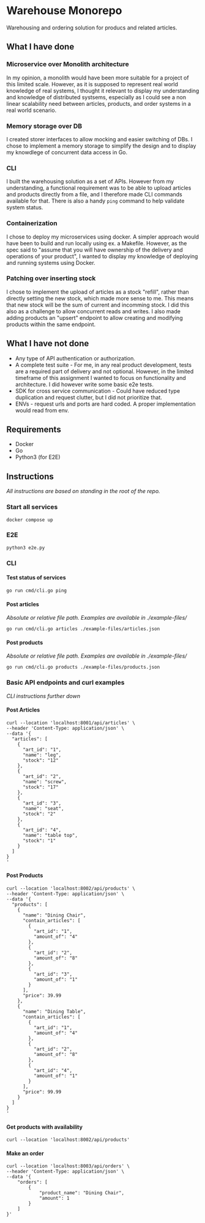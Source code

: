 # Warehouse Monorepo

Warehousing and ordering solution for producs and related articles.

## What I have done

### Microservice over Monolith architecture

In my opinion, a monolith would have been more suitable for a project of this limited scale. However, as it is supposed to represent real world knowledge of real systems, I thought it relevant to display my understanding and knowledge of distributed systsems, especially as I could see a non linear scalability need between articles, products, and order systems in a real world scenario.

### Memory storage over DB

I created storer interfaces to allow mocking and easier switching of DBs. I chose to implement a memory storage to simplify the design and to display my knowdlege of concurrent data access in Go.

### CLI

I built the warehousing solution as a set of APIs. However from my understanding, a functional requirement was to be able to upload articles and products directly from a file, and I therefore made CLI commands available for that. There is also a handy `ping` command to help validate system status.

### Containerization

I chose to deploy my microservices using docker. A simpler approach would have been to build and run locally using ex. a Makefile. However, as the spec said to "assume that you will have ownership of the delivery and operations of your product", I wanted to display my knowledge of deploying and running systems using Docker.

### Patching over inserting stock

I chose to implement the upload of articles as a stock "refill", rather than directly setting the new stock, which made more sense to me. This means that new stock will be the sum of current and incomming stock. I did this also as a challenge to allow concurrent reads and writes. I also made adding products an "upsert" endpoint to allow creating and modifying products within the same endpoint.

## What I have not done

-   Any type of API authentication or authorization.
-   A complete test suite - For me, in any real product development, tests are a required part of delivery and not optional. However, in the limited timeframe of this assignment I wanted to focus on functionality and architecture. I did however write some basic e2e tests.
-   SDK for cross service communication - Could have reduced type duplication and request clutter, but I did not prioritize that.
-   ENVs - request urls and ports are hard coded. A proper implementation would read from env.

## Requirements

-   Docker
-   Go
-   Python3 (for E2E)

## Instructions

_All instructions are based on standing in the root of the repo._

### Start all services

```
docker compose up
```

### E2E

```
python3 e2e.py
```

### CLI

#### Test status of services

```
go run cmd/cli.go ping
```

#### Post articles

_Absolute or relative file path. Examples are available in ./example-files/_

```
go run cmd/cli.go articles ./example-files/articles.json
```

#### Post products

_Absolute or relative file path. Examples are available in ./example-files/_

```
go run cmd/cli.go products ./example-files/products.json
```

### Basic API endpoints and curl examples

_CLI instructions further down_

#### Post Articles

```
curl --location 'localhost:8001/api/articles' \
--header 'Content-Type: application/json' \
--data '{
  "articles": [
    {
      "art_id": "1",
      "name": "leg",
      "stock": "12"
    },
    {
      "art_id": "2",
      "name": "screw",
      "stock": "17"
    },
    {
      "art_id": "3",
      "name": "seat",
      "stock": "2"
    },
    {
      "art_id": "4",
      "name": "table top",
      "stock": "1"
    }
  ]
}
'
```

#### Post Products

```
curl --location 'localhost:8002/api/products' \
--header 'Content-Type: application/json' \
--data '{
  "products": [
    {
      "name": "Dining Chair",
      "contain_articles": [
        {
          "art_id": "1",
          "amount_of": "4"
        },
        {
          "art_id": "2",
          "amount_of": "8"
        },
        {
          "art_id": "3",
          "amount_of": "1"
        }
      ],
      "price": 39.99
    },
    {
      "name": "Dining Table",
      "contain_articles": [
        {
          "art_id": "1",
          "amount_of": "4"
        },
        {
          "art_id": "2",
          "amount_of": "8"
        },
        {
          "art_id": "4",
          "amount_of": "1"
        }
      ],
      "price": 99.99
    }
  ]
}
'
```

#### Get products with availability

```
curl --location 'localhost:8002/api/products'
```

#### Make an order

```
curl --location 'localhost:8003/api/orders' \
--header 'Content-Type: application/json' \
--data '{
    "orders": [
        {
            "product_name": "Dining Chair",
            "amount": 1
        }
    ]
}'
```
